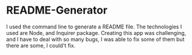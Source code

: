 # README-Generator
I used the command line to generate a README file. The technologies I used are Node, and Inquirer package. Creating this app  was challenging, and I have to deal with so many bugs, I was able to fix some of them but there are some, I could't fix.
